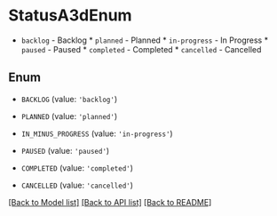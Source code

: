 # StatusA3dEnum

* `backlog` - Backlog * `planned` - Planned * `in-progress` - In Progress * `paused` - Paused * `completed` - Completed * `cancelled` - Cancelled

## Enum

* `BACKLOG` (value: `'backlog'`)

* `PLANNED` (value: `'planned'`)

* `IN_MINUS_PROGRESS` (value: `'in-progress'`)

* `PAUSED` (value: `'paused'`)

* `COMPLETED` (value: `'completed'`)

* `CANCELLED` (value: `'cancelled'`)

[[Back to Model list]](../README.md#documentation-for-models) [[Back to API list]](../README.md#documentation-for-api-endpoints) [[Back to README]](../README.md)


